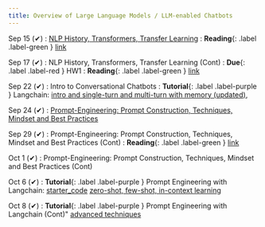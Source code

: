 ```yaml
---
title: Overview of Large Language Models / LLM-enabled Chatbots
---
```


Sep 15 (✔)
: [NLP History, Transformers, Transfer Learning](https://iu.instructure.com/courses/2329710/files/194767987?module_item_id=36869156)
: **Reading**{: .label .label-green } [link](https://www.wwt.com/blog/a-brief-history-of-nlp) 

Sep 17 (✔)
: NLP History, Transformers, Transfer Learning (Cont)
: **Due**{: .label .label-red } HW1
: **Reading**{: .label .label-green } [link](https://sites.gatech.edu/omscs7641/2024/02/07/transfer-learning-for-boosting-neural-network-performance/) 

Sep 22 (✔)
: Intro to Conversational Chatbots
: **Tutorial**{: .label .label-purple } Langchain: [intro and single-turn and multi-turn with memory (updated)](https://drive.google.com/open?id=1wFN2AZXMidOU2j1vZmXhCzmsv8u-gFm4&usp=drive_fs), 

Sep 24 (✔)
: [Prompt-Engineering: Prompt Construction, Techniques, Mindset and Best Practices](https://iu.instructure.com/courses/2329710/files/195336895?module_item_id=36918742)

Sep 29 (✔)
: Prompt-Engineering: Prompt Construction, Techniques, Mindset and Best Practices (Cont)
: **Reading**{: .label .label-green } [link](https://arxiv.org/pdf/2305.11430)

Oct 1 (✔)
: Prompt-Engineering: Prompt Construction, Techniques, Mindset and Best Practices (Cont)

Oct 6 (✔)
: **Tutorial**{: .label .label-purple } Prompt Engineering with Langchain: [starter_code](https://drive.google.com/file/d/19i6tzhQxgdAm7rZ5cihEWd6fnlmycuBV/view?usp=sharing) [zero-shot, few-shot, in-context learning](https://drive.google.com/file/d/1d2caOCEqnpk0vXvkq4Pk-S2MdfdYHHdz/view?usp=sharing)

Oct 8 (✔)
: **Tutorial**{: .label .label-purple } Prompt Engineering with Langchain (Cont)" [advanced techniques](https://drive.google.com/file/d/1X-XoAnmHAhID5Jlvu-7Cm4On6f_-w3Pv/view?usp=sharing)
